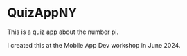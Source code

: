 # QuizAppNY
This is a quiz app about the number pi. 

I created this at the Mobile App Dev workshop in June 2024.
